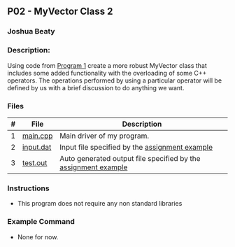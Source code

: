## P02 - MyVector Class 2
### Joshua Beaty
### Description:
Using code from [Program 1](../P01) create a more robust MyVector class that includes
some added functionality with the overloading of some C++ operators. The operations
performed by using a particular operator will be defined by us with a brief discussion 
to do anything we want.

### Files

|   #   | File     | Description                      |
| :---: | -------- | -------------------------------- |
|   1   | [main.cpp](./main.cpp) | Main driver of my program. |
|   2   | [input.dat](./input.dat) | Input file specified by the [assignment example](https://github.com/rugbyprof/2143-Object-Oriented-Programming/tree/master/Assignments/05-P01) |
|   3   | [test.out](./test.out) | Auto generated output file specified by the [assignment example](https://github.com/rugbyprof/2143-Object-Oriented-Programming/tree/master/Assignments/05-P01) |


### Instructions

- This program does not require any non standard libraries

### Example Command

- None for now.
